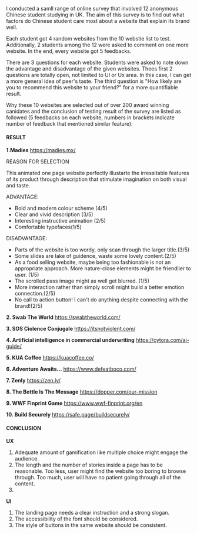 I conducted a samll range of online survey that involved 12 anonymous Chinese student studying in UK. The aim of this survey is to find out what factors do Chinese student care most about a website that explain its brand well.

Each student got 4 random websites from the 10 webstie list to test. Additionally, 2 students among the 12 were asked to comment on one more website. In the end, every website got 5 feedbacks.

There are 3 questions for each website. Students were asked to note down the advantage and disadvantage of the given websites. Thees first 2 questions are totally open, not limited to UI or Ux area. In this case, I can get a more general idea of peer's taste. The third question is "How likely are you to recommend this website to your friend?" for a more quantifiable result.

Why these 10 websites are selected out of over 200 award winning canidates and the conclusion of testing result of the survey are listed as followed (5 feedbacks on each website, numbers in brackets indicate number of feedback that mentioned similar feature):

#### RESULT

**1.Madies**
https://madies.mx/

REASON FOR SELECTION

This animated one page website perfectly illustarte the irressitable features of its product through description that stimulate imagination on both visual and taste.

ADVANTAGE:

- Bold and modern colour scheme (4/5)
- Clear and vivid description (3/5)
- Interesting instructive animation (2/5)
- Comfortable typefaces(1/5)

DISADVANTAGE:

- Parts of the website is too wordy, only scan through the larger title.(3/5)
- Some slides are lake of guidence, waste some lovely content.(2/5)
- As a food selling website, maybe being too fashionable is not an appropriate approach. More nature-close elements might be friendlier to user. (1/5)
- The scrolled pass image might as well get blurred. (1/5)
- More interaction rather than simply scroll might build a better emotion connection.(2/5)
- No call to action button! I can't do anything despite connecting with the brand!(2/5)

**2. Swab The World**
https://swabtheworld.com/

**3. SOS Ciolence Conjugale**
https://itsnotviolent.com/

**4. Artificial intelligence in commercial underwriting**
https://cytora.com/ai-guide/

**5. KUA Coffee**
https://kuacoffee.co/

**6. Adventure Awaits...**
https://www.defeatboco.com/

**7. Zenly**
https://zen.ly/

**8. The Bottle Is The Message**
https://dopper.com/our-mission

**9. WWF Finprint Game**
https://www.wwf-finprint.org/en

**10. Build Securely**
https://safe.page/buildsecurely/

#### CONCLUSION

**UX**

1. Adequate amount of gamification like multiple choice might engage the audience.
2. The length and the number of stories inside a page has to be reasonable. Too less, user might find the website too boring to browse through. Too much, user will have no patient going through all of the content.
3.

**UI**

1. The landing page needs a clear instruction and a strong slogan.
2. The accessibility of the font should be considered.
3. The style of buttons in the same website should be consistent.
